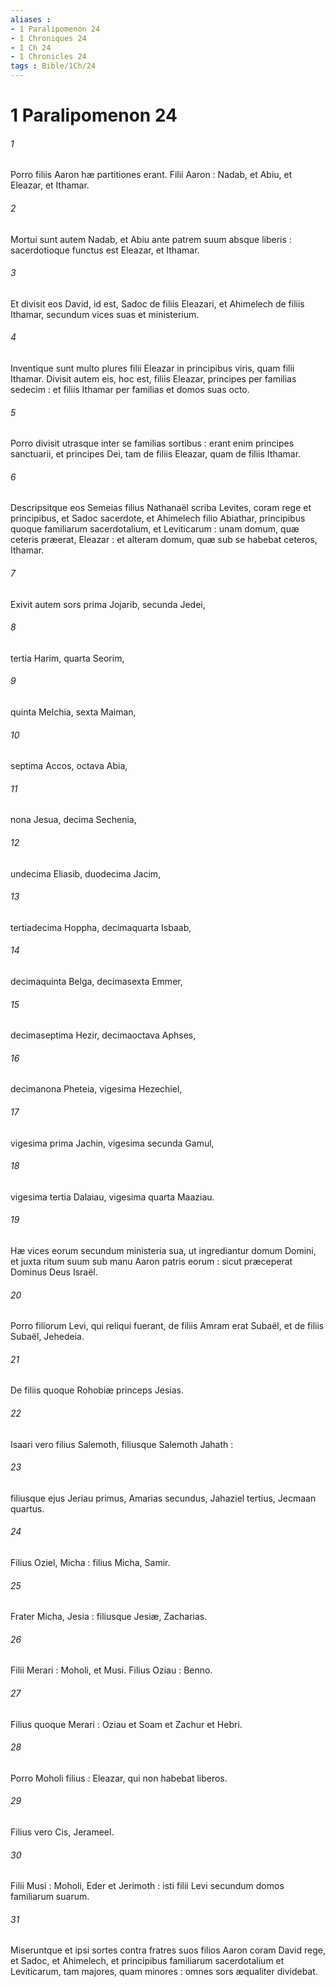 ```yaml
---
aliases : 
- 1 Paralipomenon 24
- 1 Chroniques 24
- 1 Ch 24
- 1 Chronicles 24
tags : Bible/1Ch/24
---
```


# 1 Paralipomenon 24

###### 1
Porro filiis Aaron hæ partitiones erant. Filii Aaron : Nadab, et Abiu, et Eleazar, et Ithamar.
###### 2
Mortui sunt autem Nadab, et Abiu ante patrem suum absque liberis : sacerdotioque functus est Eleazar, et Ithamar.
###### 3
Et divisit eos David, id est, Sadoc de filiis Eleazari, et Ahimelech de filiis Ithamar, secundum vices suas et ministerium.
###### 4
Inventique sunt multo plures filii Eleazar in principibus viris, quam filii Ithamar. Divisit autem eis, hoc est, filiis Eleazar, principes per familias sedecim : et filiis Ithamar per familias et domos suas octo.
###### 5
Porro divisit utrasque inter se familias sortibus : erant enim principes sanctuarii, et principes Dei, tam de filiis Eleazar, quam de filiis Ithamar.
###### 6
Descripsitque eos Semeias filius Nathanaël scriba Levites, coram rege et principibus, et Sadoc sacerdote, et Ahimelech filio Abiathar, principibus quoque familiarum sacerdotalium, et Leviticarum : unam domum, quæ ceteris præerat, Eleazar : et alteram domum, quæ sub se habebat ceteros, Ithamar.
###### 7
Exivit autem sors prima Jojarib, secunda Jedei,
###### 8
tertia Harim, quarta Seorim,
###### 9
quinta Melchia, sexta Maiman,
###### 10
septima Accos, octava Abia,
###### 11
nona Jesua, decima Sechenia,
###### 12
undecima Eliasib, duodecima Jacim,
###### 13
tertiadecima Hoppha, decimaquarta Isbaab,
###### 14
decimaquinta Belga, decimasexta Emmer,
###### 15
decimaseptima Hezir, decimaoctava Aphses,
###### 16
decimanona Pheteia, vigesima Hezechiel,
###### 17
vigesima prima Jachin, vigesima secunda Gamul,
###### 18
vigesima tertia Dalaiau, vigesima quarta Maaziau.
###### 19
Hæ vices eorum secundum ministeria sua, ut ingrediantur domum Domini, et juxta ritum suum sub manu Aaron patris eorum : sicut præceperat Dominus Deus Israël.
###### 20
Porro filiorum Levi, qui reliqui fuerant, de filiis Amram erat Subaël, et de filiis Subaël, Jehedeia.
###### 21
De filiis quoque Rohobiæ princeps Jesias.
###### 22
Isaari vero filius Salemoth, filiusque Salemoth Jahath :
###### 23
filiusque ejus Jeriau primus, Amarias secundus, Jahaziel tertius, Jecmaan quartus.
###### 24
Filius Oziel, Micha : filius Micha, Samir.
###### 25
Frater Micha, Jesia : filiusque Jesiæ, Zacharias.
###### 26
Filii Merari : Moholi, et Musi. Filius Oziau : Benno.
###### 27
Filius quoque Merari : Oziau et Soam et Zachur et Hebri.
###### 28
Porro Moholi filius : Eleazar, qui non habebat liberos.
###### 29
Filius vero Cis, Jerameel.
###### 30
Filii Musi : Moholi, Eder et Jerimoth : isti filii Levi secundum domos familiarum suarum.
###### 31
Miseruntque et ipsi sortes contra fratres suos filios Aaron coram David rege, et Sadoc, et Ahimelech, et principibus familiarum sacerdotalium et Leviticarum, tam majores, quam minores : omnes sors æqualiter dividebat.
